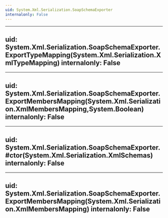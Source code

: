 ```yaml
---
uid: System.Xml.Serialization.SoapSchemaExporter
internalonly: False
---
```


---
uid: System.Xml.Serialization.SoapSchemaExporter.ExportTypeMapping(System.Xml.Serialization.XmlTypeMapping)
internalonly: False
---

---
uid: System.Xml.Serialization.SoapSchemaExporter.ExportMembersMapping(System.Xml.Serialization.XmlMembersMapping,System.Boolean)
internalonly: False
---

---
uid: System.Xml.Serialization.SoapSchemaExporter.#ctor(System.Xml.Serialization.XmlSchemas)
internalonly: False
---

---
uid: System.Xml.Serialization.SoapSchemaExporter.ExportMembersMapping(System.Xml.Serialization.XmlMembersMapping)
internalonly: False
---
